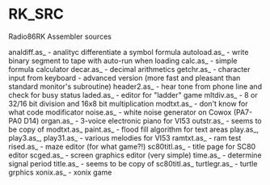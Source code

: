 # RK_SRC
Radio86RK Assembler sources

analdiff.as_ - analityc differentiate a symbol formula
autoload.as_ - write binary segment to tape with auto-run when loading
calc.as_ - simple formula calculator
decar.as_ - decimal arithmetics
getchr.as_ - character input from keyboard - advanced version (more fast and pleasant than standard monitor's subroutine)
header2.as_ - hear tone from phone line and check for busy status
laded.as_ - editor for "ladder" game
mltdiv.as_ - 8 or 32/16 bit division and 16x8 bit multiplication
modtxt.as_ - don't know for what code modificator
noise.as_ - white noise generator on Cowox (PA7-PA0 D14)
organ.as_ - 3-voice electronic piano for VI53
outstr.as_ - seems to be copy of modtxt.as_
paint.as_ - flood fill algorithm for text areas
play.as_, play3.as_, play31.as_ - various melodies for VI53
ramtxt.as_ - ram test
rised.as_ - maze editor (for what game?!)
sc80titl.as_ - title page for SC80 editor
scged.as_ - screen graphics editor (very simple)
time.as_ - determine signal period
title.as_ - seems to be copy of sc80titl.as_
turtlegr.as_ - turtle grphics
xonix.as_ - xonix game
